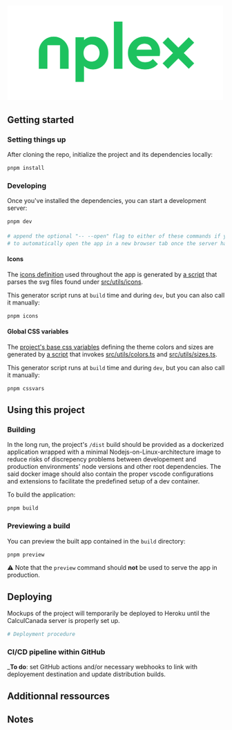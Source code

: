 <img width="500" height="auto" src="static/nplex-logo.svg">

## Getting started

### Setting things up

After cloning the repo, initialize the project and its dependencies locally:

```sh
pnpm install
```

### Developing

Once you've installed the dependencies, you can start a development server:

```sh
pnpm dev

# append the optional "-- --open" flag to either of these commands if you want
# to automatically open the app in a new browser tab once the server has started
```

#### Icons

The [icons definition](src/utils/icons/icons.ts) used throughout the app is generated by [a script](scripts/ICONS.ts) that parses the svg files found under [src/utils/icons](src/utils/icons).

This generator script runs at `build` time and during `dev`, but you can also call it manually:

```sh
pnpm icons
```

#### Global CSS variables

The [project's base css variables](src/vars.css) defining the theme colors and sizes are generated by [a script](scripts/CSS_VARS.ts) that invokes [src/utils/colors.ts](src/utils/colors.ts) and [src/utils/sizes.ts](src/utils/sizes.ts).

This generator script runs at `build` time and during `dev`, but you can also call it manually:

```sh
pnpm cssvars
```

## Using this project

### Building

In the long run, the project's `/dist` build should be provided as a dockerized application wrapped with a minimal Nodejs-on-Linux-architecture image to reduce risks of discrepency problems between developement and production environments' node versions and other root dependencies. The said docker image should also contain the proper vscode configurations and extensions to facilitate the predefined setup of a dev container.

To build the application:

```sh
pnpm build
```

### Previewing a build

You can preview the built app contained in the `build` directory:

```sh
pnpm preview
```

:warning: Note that the `preview` command should **not** be used to serve the app in production.

## Deploying

Mockups of the project will temporarily be deployed to Heroku until the CalculCanada server is properly set up.

```sh
# Deployment procedure
```

### CI/CD pipeline within GitHub

\_**To do**: set GitHub actions and/or necessary webhooks to link with deployement destination and update distribution builds.

## Additionnal ressources

## Notes
